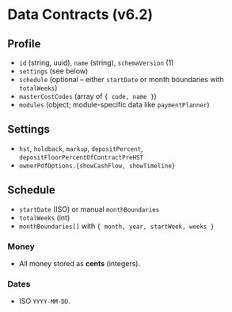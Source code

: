 # Data Contracts (v6.2)

## Profile
- `id` (string, uuid), `name` (string), `schemaVersion` (1)
- `settings` (see below)
- `schedule` (optional – either `startDate` or month boundaries with `totalWeeks`)
- `masterCostCodes` (array of `{ code, name }`)
- `modules` (object; module-specific data like `paymentPlanner`)

## Settings
- `hst`, `holdback`, `markup`, `depositPercent`, `depositFloorPercentOfContractPreHST`
- `ownerPdfOptions.{showCashFlow, showTimeline}`

## Schedule
- `startDate` (ISO) or manual `monthBoundaries`
- `totalWeeks` (int)
- `monthBoundaries[]` with `{ month, year, startWeek, weeks }`

### Money
- All money stored as **cents** (integers).

### Dates
- ISO `YYYY-MM-DD`.
